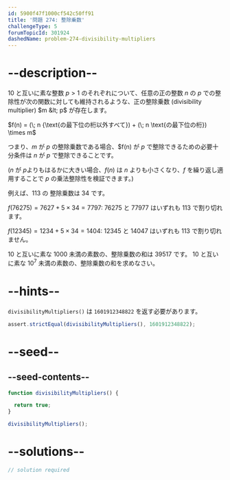 ```yaml
---
id: 5900f47f1000cf542c50ff91
title: '問題 274: 整除乗数'
challengeType: 5
forumTopicId: 301924
dashedName: problem-274-divisibility-multipliers
---
```


# --description--

10 と互いに素な整数 $p > 1$ のそれぞれについて、任意の正の整数 $n$ の $p$ での整除性が次の関数に対しても維持されるような、正の整除乗数 (divisibility multiplier) $m &lt; p$ が存在します。

$f(n) = (\\; n {\text{の最下位の桁以外すべて}) + (\\; n \text{の最下位の桁}) \times m$

つまり、$m$ が $p$ の整除乗数である場合、$f(n) が $p$ で整除できるための必要十分条件は $n$ が $p$ で整除できることです。

($n$ が $p$よりもはるかに大きい場合、$f(n)$ は $n$ よりも小さくなり、$f$ を繰り返し適用することで $p$ の乗法整除性を検証できます。)

例えば、113 の 整除乗数は 34 です。

$f(76275) = 7627 + 5 \times 34 = 7797$: 76275 と 77977 はいずれも 113 で割り切れます。

$f(12345) = 1234 + 5 \times 34 = 1404$: 12345 と 14047 はいずれも 113 で割り切れません。

10 と互いに素な 1000 未満の素数の、整除乗数の和は 39517 です。 10 と互いに素な ${10}^7$ 未満の素数の、整除乗数の和を求めなさい。

# --hints--

`divisibilityMultipliers()` は `1601912348822` を返す必要があります。

```js
assert.strictEqual(divisibilityMultipliers(), 1601912348822);
```

# --seed--

## --seed-contents--

```js
function divisibilityMultipliers() {

  return true;
}

divisibilityMultipliers();
```

# --solutions--

```js
// solution required
```
